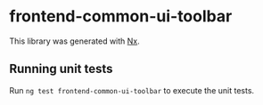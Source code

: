 # frontend-common-ui-toolbar

This library was generated with [Nx](https://nx.dev).

## Running unit tests

Run `ng test frontend-common-ui-toolbar` to execute the unit tests.
